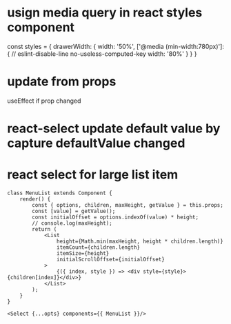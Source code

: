 # usign media query in react styles component
const styles = {
  drawerWidth: {
    width: '50%',
    ['@media (min-width:780px)']: { // eslint-disable-line no-useless-computed-key
      width: '80%'
    }
  }
}


 # update from props 
 useEffect if prop changed

# react-select update default value by capture defaultValue changed

# react select for large list item
```
class MenuList extends Component {
    render() {
        const { options, children, maxHeight, getValue } = this.props;
        const [value] = getValue();
        const initialOffset = options.indexOf(value) * height;
        // console.log(maxHeight);
        return (
            <List
                height={Math.min(maxHeight, height * children.length)}
                itemCount={children.length}
                itemSize={height}
                initialScrollOffset={initialOffset}
            >
                {({ index, style }) => <div style={style}>{children[index]}</div>}
            </List>
        );
    }
}

<Select {...opts} components={{ MenuList }}/>
```
